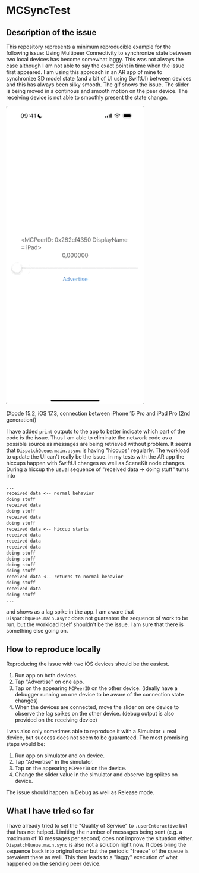 # MCSyncTest
## Description of the issue

This repository represents a minimum reproducible example for the following issue: Using Multipeer Connectivity to synchronize state between two local devices has become somewhat laggy. This was not always the case although I am not able to say the exact point in time when the issue first appeared. I am using this approach in an AR app of mine to synchronize 3D model state (and a bit of UI using SwiftUI) between devices and this has always been silky smooth. The gif shows the issue. The slider is being moved in a continous and smooth motion on the peer device. The receiving device is not able to smoothly present the state change.

![](https://github.com/MrMuetze/MCSyncTest/blob/main/gif/example_of_issue.gif)

(Xcode 15.2, iOS 17.3, connection between iPhone 15 Pro and iPad Pro (2nd generation))

I have added `print` outputs to the app to better indicate which part of the code is the issue. Thus I am able to eliminate the network code as a possible source as messages are being retrieved without problem. It seems that `DispatchQueue.main.async` is having "hiccups" regularly. The workload to update the UI can't really be the issue. In my tests with the AR app the hiccups happen with SwiftUI changes as well as SceneKit node changes. During a hiccup the usual sequence of "received data -> doing stuff" turns into

```
...
received data <-- normal behavior
doing stuff
received data
doing stuff
received data
doing stuff
received data <-- hiccup starts
received data
received data
received data
doing stuff
doing stuff
doing stuff
doing stuff
received data <-- returns to normal behavior
doing stuff
received data
doing stuff
...
```

and shows as a lag spike in the app. I am aware that `DispatchQueue.main.async` does not guarantee the sequence of work to be run, but the workload itself shouldn't be the issue. I am sure that there is something else going on.

## How to reproduce locally

Reproducing the issue with two iOS devices should be the easiest.

1. Run app on both devices.
2. Tap "Advertise" on one app.
3. Tap on the appearing `MCPeerID` on the other device. (ideally have a debugger running on one device to be aware of the connection state changes)
4. When the devices are connected, move the slider on one device to observe the lag spikes on the other device. (debug output is also provided on the receiving device)

I was also only sometimes able to reproduce it with a Simulator + real device, but success does not seem to be guaranteed. The most promising steps would be:

1. Run app on simulator and on device.
2. Tap "Advertise" in the simulator.
3. Tap on the appearing `MCPeerID` on the device.
4. Change the slider value in the simulator and observe lag spikes on device.

The issue should happen in Debug as well as Release mode.

## What I have tried so far

I have already tried to set the "Quality of Service" to `.userInteractive` but that has not helped. Limiting the number of messages being sent (e.g. a maximum of 10 messages per second) does not improve the situation either. `DispatchQueue.main.sync` is also not a solution right now. It does bring the sequence back into original order but the periodic "freeze" of the queue is prevalent there as well. This then leads to a "laggy" execution of what happened on the sending peer device.
